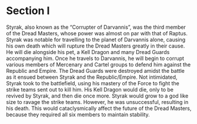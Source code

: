 # Section I

Styrak, also known as the “Corrupter of Darvannis”, was the third member of the Dread Masters, whose power was almost on par with that of Raptus.
Styrak was notable for travelling to the planet of Darvannis alone, causing his own death which will rupture the Dread Masters greatly in their cause.
He will die alongside his pet, a Kell Dragon and many Dread Guards accompanying him.
Once he travels to Darvannis, he will begin to corrupt various members of Mercenary and Cartel groups to defend him against the Republic and Empire.
The Dread Guards were destroyed amidst the battle as it ensued between Styrak and the Republic/Empire.
Not intimidated, Styrak took to the battlefield, using his mastery of the Force to fight the strike teams sent out to kill him.
His Kell Dragon would die, only to be revived by Styrak, and then die once more.
Styrak would grow to a god like size to ravage the strike teams.
However, he was unsuccessful, resulting in his death.
This would cataclysmically affect the future of the Dread Masters, because they required all six members to maintain stability.

